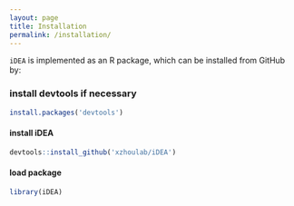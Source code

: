```yaml
---
layout: page
title: Installation
permalink: /installation/
---
```


`iDEA` is implemented as an R package, which can be installed from GitHub by:

### install devtools if necessary
```r
install.packages('devtools')
```

#### install iDEA
```r
devtools::install_github('xzhoulab/iDEA')
```
#### load package
```r
library(iDEA)
```
